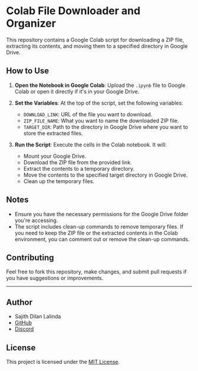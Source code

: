# Colab File Downloader and Organizer

This repository contains a Google Colab script for downloading a ZIP file, extracting its contents, and moving them to a specified directory in Google Drive.

## How to Use

1. **Open the Notebook in Google Colab**: Upload the `.ipynb` file to Google Colab or open it directly if it's in your Google Drive.

2. **Set the Variables**: At the top of the script, set the following variables:
    - `DOWNLOAD_LINK`: URL of the file you want to download.
    - `ZIP_FILE_NAME`: What you want to name the downloaded ZIP file.
    - `TARGET_DIR`: Path to the directory in Google Drive where you want to store the extracted files.

3. **Run the Script**: Execute the cells in the Colab notebook. It will:
    - Mount your Google Drive.
    - Download the ZIP file from the provided link.
    - Extract the contents to a temporary directory.
    - Move the contents to the specified target directory in Google Drive.
    - Clean up the temporary files.

## Notes

- Ensure you have the necessary permissions for the Google Drive folder you're accessing.
- The script includes clean-up commands to remove temporary files. If you need to keep the ZIP file or the extracted contents in the Colab environment, you can comment out or remove the clean-up commands.

## Contributing

Feel free to fork this repository, make changes, and submit pull requests if you have suggestions or improvements.

---

## Author

- Sajith Dilan Lalinda
- [GitHub](https://github.com/SajithDL)
- [Discord](https://discord.com/invite/Ttw67ctVn5)

## License

This project is licensed under the [MIT License](https://choosealicense.com/licenses/mit/).

